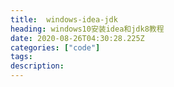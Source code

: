 ```yaml
---
title:  windows-idea-jdk
heading: windows10安装idea和jdk8教程
date: 2020-08-26T04:30:28.225Z
categories: ["code"]
tags: 
description: 
---
```




